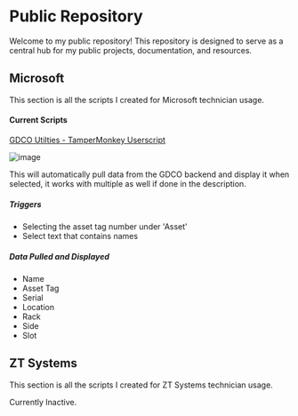 # Public Repository

Welcome to my public repository! This repository is designed to serve as a central hub for my public projects, documentation, and resources. 

## Microsoft
This section is all the scripts I created for Microsoft technician usage.
#### Current Scripts
[GDCO Utilties - TamperMonkey Userscript](https://github.com/JoshuaALawrence/Public/blob/main/Microsoft/GDCO%20Utilites.user.js)

![image](https://github.com/JoshuaALawrence/Public/assets/122106941/5188ddb9-9b9a-40d7-92d7-a348af8edb26)


This will automatically pull data from the GDCO backend and display it when selected, it works with multiple as well if done in the description.
##### Triggers
* Selecting the asset tag number under 'Asset'
* Select text that contains names
  
##### Data Pulled and Displayed
* Name
* Asset Tag
* Serial
* Location
* Rack
* Side
* Slot



## ZT Systems
This section is all the scripts I created for ZT Systems technician usage.

Currently Inactive.
